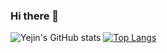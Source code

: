 ### Hi there 👋

![Yejin's GitHub stats](https://github-readme-stats.vercel.app/api?username=yejincode&show_icons=true&theme=radical)
[![Top Langs](https://github-readme-stats.vercel.app/api/top-langs/?username=yejincode&layout=compact)](https://github.com/delay-100/github-readme-stats)




<!--
**yejincode/yejincode** is a ✨ _special_ ✨ repository because its `README.md` (this file) appears on your GitHub profile.

Here are some ideas to get you started:

- 🔭 I’m currently working on ...
- 🌱 I’m currently learning ...
- 👯 I’m looking to collaborate on ...
- 🤔 I’m looking for help with ...
- 💬 Ask me about ...
- 📫 How to reach me: ...
- 😄 Pronouns: ...
- ⚡ Fun fact: ...
-->
